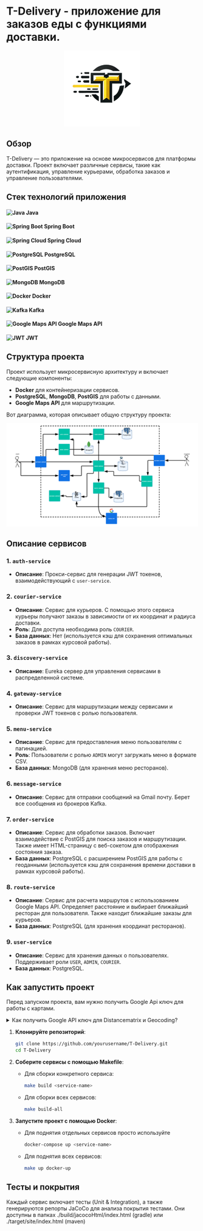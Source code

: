 # T-Delivery - приложение для заказов еды с функциями доставки.

<div align="center">
    <img src="assets/t-delivery.png" alt="Логотип" width="200"/>
</div>

## Обзор
T-Delivery — это приложение на основе микросервисов для платформы 
доставки. Проект включает различные сервисы, 
такие как аутентификация, управление курьерами, 
обработка заказов и управление пользователями.

## Стек технологий приложения

#### ![Java](https://img.shields.io/badge/Java-%23ED8B00.svg?style=for-the-badge&logo=openjdk&logoColor=white) Java
#### ![Spring Boot](https://img.shields.io/badge/Spring%20Boot-%236DB33F.svg?style=for-the-badge&logo=springboot&logoColor=white) Spring Boot 
#### ![Spring Cloud](https://img.shields.io/badge/Spring%20Cloud-%236DB33F.svg?style=for-the-badge&logo=spring&logoColor=white) Spring Cloud
#### ![PostgreSQL](https://img.shields.io/badge/PostgreSQL-%23336791.svg?style=for-the-badge&logo=postgresql&logoColor=white) PostgreSQL
#### ![PostGIS](https://img.shields.io/badge/PostGIS-%23336791.svg?style=for-the-badge&logo=postgresql&logoColor=white) PostGIS
#### ![MongoDB](https://img.shields.io/badge/MongoDB-%2347A248.svg?style=for-the-badge&logo=mongodb&logoColor=white) MongoDB
#### ![Docker](https://img.shields.io/badge/Docker-%232496ED.svg?style=for-the-badge&logo=docker&logoColor=white) Docker
#### ![Kafka](https://img.shields.io/badge/Apache%20Kafka-%23231F20.svg?style=for-the-badge&logo=apache-kafka&logoColor=white) Kafka
#### ![Google Maps API](https://img.shields.io/badge/Google%20Maps%20API-%234285F4.svg?style=for-the-badge&logo=googlemaps&logoColor=white) Google Maps API
#### ![JWT](https://img.shields.io/badge/JWT-%23000000.svg?style=for-the-badge&logo=jsonwebtokens&logoColor=white) JWT 

## Структура проекта

Проект использует микросервисную архитектуру и включает следующие компоненты:
- **Docker** для контейнеризации сервисов.
- **PostgreSQL**, **MongoDB**, **PostGIS** для работы с данными.
- **Google Maps API** для маршрутизации.

Вот диаграмма, которая описывает общую структуру проекта:

![Структура проекта](/assets/project-diagram.png)

## Описание сервисов

### 1. `auth-service`
- **Описание**: Прокси-сервис для генерации JWT токенов, взаимодействующий с `user-service`.

### 2. `courier-service`
- **Описание**: Сервис для курьеров. С помощью этого сервиса курьеры получают заказы в зависимости от их координат и радиуса доставки.
- **Роль**: Для доступа необходима роль `COURIER`.
- **База данных**: Нет (используется кэш для сохранения оптимальных заказов в рамках курсовой работы).

### 3. `discovery-service`
- **Описание**: Eureka сервер для управления сервисами в распределенной системе.

### 4. `gateway-service`
- **Описание**: Сервис для маршрутизации между сервисами и проверки JWT токенов с ролью пользователя.

### 5. `menu-service`
- **Описание**: Сервис для предоставления меню пользователям с пагинацией.
- **Роль**: Пользователи с ролью `ADMIN` могут загружать меню в формате CSV.
- **База данных**: MongoDB (для хранения меню ресторанов).

### 6. `message-service`
- **Описание**: Сервис для отправки сообщений на Gmail почту. Берет все сообщения из брокеров Kafka.

### 7. `order-service`
- **Описание**: Сервис для обработки заказов. Включает взаимодействие с PostGIS для поиска заказов и маршрутизации. Также имеет HTML-страницу с веб-сокетом для отображения состояния заказа.
- **База данных**: PostgreSQL с расширением PostGIS для работы с геоданными (используется кэш для сохранения времени доставки в рамках курсовой работы).

### 8. `route-service`
- **Описание**: Сервис для расчета маршрутов с использованием Google Maps API. Определяет расстояние и выбирает ближайший ресторан для пользователя. Также находит ближайшие заказы для курьеров.
- **База данных**: PostgreSQL (для хранения координат ресторанов).

### 9. `user-service`
- **Описание**: Сервис для хранения данных о пользователях. Поддерживает роли `USER`, `ADMIN`, `COURIER`.
- **База данных**: PostgreSQL.

## Как запустить проект
Перед запуском проекта, вам нужно получить Google Api ключ для работы с картами.

<details>
<summary>Как получить Google API ключ для Distancematrix и Geocoding?</summary>

Google API ключ необходим для использования различных сервисов Google Maps, таких как API **Distance Matrix** и **Geocoding**. Эти API позволяют работать с расстояниями между точками, а также преобразовывать адреса в географические координаты. Чтобы получить ключ, выполните следующие шаги:

## Шаг 1: Создайте проект в Google Cloud Console

1. Перейдите в [Google Cloud Console](https://console.cloud.google.com/).
2. В верхней части страницы нажмите на **Выбрать проект**.
3. Нажмите **Создать проект**.
4. Введите имя проекта, выберите организацию (если необходимо) и нажмите **Создать**.

## Шаг 2: Включите необходимые API

- ### Включение API Distance Matrix

    - В меню навигации (слева) выберите **API и сервисы** → **Библиотека**.
    - В строке поиска введите "Distance Matrix API".
    - Выберите **Distance Matrix API** и нажмите **Включить**.

- ### Включение API Geocoding

    - В меню навигации выберите **API и сервисы** → **Библиотека**.
    - В строке поиска введите "Geocoding API".
    - Выберите **Geocoding API** и нажмите **Включить**.

## Шаг 3: Создайте учетные данные

1. После включения API перейдите в **API и сервисы** → **Учетные данные**.
2. Нажмите на кнопку **Создать учетные данные**.
3. Выберите **API-ключ**.
4. Ключ будет сгенерирован, и появится в окне. Скопируйте его, так как он вам понадобится для дальнейшего использования.

Теперь вы можете использовать API ключ в своем проекте.

</details>

1. **Клонируйте репозиторий**:
    ```bash
    git clone https://github.com/yourusername/T-Delivery.git
    cd T-Delivery
    ```

2. **Соберите сервисы с помощью Makefile**:

    - Для сборки конкретного сервиса:
      ```bash
      make build <service-name>
      ```

    - Для сборки всех сервисов:
      ```bash
      make build-all
      ```

3. **Запустите проект с помощью Docker**:
    - Для поднятия отдельных сервисов просто используйте 
        ```bash
        docker-compose up <service-name>
        ```

    - Для поднятия всех сервисов:
        ```bash
        make up docker-up
        ```

## Тесты и покрытия

Каждый сервис включает тесты (Unit & Integration), а также генерируются репорты JaCoCo для анализа покрытия тестами. 
Они доступны в папках ./build/jacocoHtml/index.html (gradle) или ./target/site/index.html (maven)

